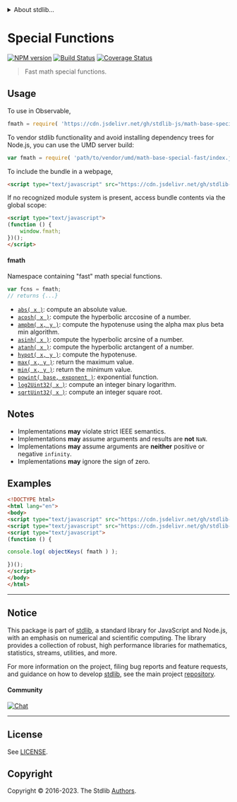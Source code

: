 <!--

@license Apache-2.0

Copyright (c) 2018 The Stdlib Authors.

Licensed under the Apache License, Version 2.0 (the "License");
you may not use this file except in compliance with the License.
You may obtain a copy of the License at

   http://www.apache.org/licenses/LICENSE-2.0

Unless required by applicable law or agreed to in writing, software
distributed under the License is distributed on an "AS IS" BASIS,
WITHOUT WARRANTIES OR CONDITIONS OF ANY KIND, either express or implied.
See the License for the specific language governing permissions and
limitations under the License.

-->


<details>
  <summary>
    About stdlib...
  </summary>
  <p>We believe in a future in which the web is a preferred environment for numerical computation. To help realize this future, we've built stdlib. stdlib is a standard library, with an emphasis on numerical and scientific computation, written in JavaScript (and C) for execution in browsers and in Node.js.</p>
  <p>The library is fully decomposable, being architected in such a way that you can swap out and mix and match APIs and functionality to cater to your exact preferences and use cases.</p>
  <p>When you use stdlib, you can be absolutely certain that you are using the most thorough, rigorous, well-written, studied, documented, tested, measured, and high-quality code out there.</p>
  <p>To join us in bringing numerical computing to the web, get started by checking us out on <a href="https://github.com/stdlib-js/stdlib">GitHub</a>, and please consider <a href="https://opencollective.com/stdlib">financially supporting stdlib</a>. We greatly appreciate your continued support!</p>
</details>

# Special Functions

[![NPM version][npm-image]][npm-url] [![Build Status][test-image]][test-url] [![Coverage Status][coverage-image]][coverage-url] <!-- [![dependencies][dependencies-image]][dependencies-url] -->

> Fast math special functions.



<section class="usage">

## Usage

To use in Observable,

```javascript
fmath = require( 'https://cdn.jsdelivr.net/gh/stdlib-js/math-base-special-fast@umd/browser.js' )
```

To vendor stdlib functionality and avoid installing dependency trees for Node.js, you can use the UMD server build:

```javascript
var fmath = require( 'path/to/vendor/umd/math-base-special-fast/index.js' )
```

To include the bundle in a webpage,

```html
<script type="text/javascript" src="https://cdn.jsdelivr.net/gh/stdlib-js/math-base-special-fast@umd/browser.js"></script>
```

If no recognized module system is present, access bundle contents via the global scope:

```html
<script type="text/javascript">
(function () {
    window.fmath;
})();
</script>
```

#### fmath

Namespace containing "fast" math special functions. 

```javascript
var fcns = fmath;
// returns {...}
```

<!-- <toc pattern="*"> -->

<div class="namespace-toc">

-   <span class="signature">[`abs( x )`][@stdlib/math/base/special/fast/abs]</span><span class="delimiter">: </span><span class="description">compute an absolute value.</span>
-   <span class="signature">[`acosh( x )`][@stdlib/math/base/special/fast/acosh]</span><span class="delimiter">: </span><span class="description">compute the hyperbolic arccosine of a number.</span>
-   <span class="signature">[`ampbm( x, y )`][@stdlib/math/base/special/fast/alpha-max-plus-beta-min]</span><span class="delimiter">: </span><span class="description">compute the hypotenuse using the alpha max plus beta min algorithm.</span>
-   <span class="signature">[`asinh( x )`][@stdlib/math/base/special/fast/asinh]</span><span class="delimiter">: </span><span class="description">compute the hyperbolic arcsine of a number.</span>
-   <span class="signature">[`atanh( x )`][@stdlib/math/base/special/fast/atanh]</span><span class="delimiter">: </span><span class="description">compute the hyperbolic arctangent of a number.</span>
-   <span class="signature">[`hypot( x, y )`][@stdlib/math/base/special/fast/hypot]</span><span class="delimiter">: </span><span class="description">compute the hypotenuse.</span>
-   <span class="signature">[`max( x, y )`][@stdlib/math/base/special/fast/max]</span><span class="delimiter">: </span><span class="description">return the maximum value.</span>
-   <span class="signature">[`min( x, y )`][@stdlib/math/base/special/fast/min]</span><span class="delimiter">: </span><span class="description">return the minimum value.</span>
-   <span class="signature">[`powint( base, exponent )`][@stdlib/math/base/special/fast/pow-int]</span><span class="delimiter">: </span><span class="description">exponential function.</span>
-   <span class="signature">[`log2Uint32( x )`][@stdlib/math/base/special/fast/uint32-log2]</span><span class="delimiter">: </span><span class="description">compute an integer binary logarithm.</span>
-   <span class="signature">[`sqrtUint32( x )`][@stdlib/math/base/special/fast/uint32-sqrt]</span><span class="delimiter">: </span><span class="description">compute an integer square root.</span>

</div>

<!-- </toc> -->

</section>

<!-- /.usage -->

<!-- Package notes. Make sure to keep an empty line after the `section` element and another before the `/section` close. -->

<section class="notes">

## Notes

-   Implementations **may** violate strict IEEE semantics.
-   Implementations **may** assume arguments and results are **not** `NaN`.
-   Implementations **may** assume arguments are **neither** positive or negative `infinity`.
-   Implementations **may** ignore the sign of zero. 

</section>

<!-- /.notes -->

<section class="examples">

## Examples

<!-- TODO: better examples -->

<!-- eslint no-undef: "error" -->

```html
<!DOCTYPE html>
<html lang="en">
<body>
<script type="text/javascript" src="https://cdn.jsdelivr.net/gh/stdlib-js/utils-keys@umd/browser.js"></script>
<script type="text/javascript" src="https://cdn.jsdelivr.net/gh/stdlib-js/math-base-special-fast@umd/browser.js"></script>
<script type="text/javascript">
(function () {

console.log( objectKeys( fmath ) );

})();
</script>
</body>
</html>
```

</section>

<!-- /.examples -->

<!-- Section for related `stdlib` packages. Do not manually edit this section, as it is automatically populated. -->

<section class="related">

</section>

<!-- /.related -->

<!-- Section for all links. Make sure to keep an empty line after the `section` element and another before the `/section` close. -->


<section class="main-repo" >

* * *

## Notice

This package is part of [stdlib][stdlib], a standard library for JavaScript and Node.js, with an emphasis on numerical and scientific computing. The library provides a collection of robust, high performance libraries for mathematics, statistics, streams, utilities, and more.

For more information on the project, filing bug reports and feature requests, and guidance on how to develop [stdlib][stdlib], see the main project [repository][stdlib].

#### Community

[![Chat][chat-image]][chat-url]

---

## License

See [LICENSE][stdlib-license].


## Copyright

Copyright &copy; 2016-2023. The Stdlib [Authors][stdlib-authors].

</section>

<!-- /.stdlib -->

<!-- Section for all links. Make sure to keep an empty line after the `section` element and another before the `/section` close. -->

<section class="links">

[npm-image]: http://img.shields.io/npm/v/@stdlib/math-base-special-fast.svg
[npm-url]: https://npmjs.org/package/@stdlib/math-base-special-fast

[test-image]: https://github.com/stdlib-js/math-base-special-fast/actions/workflows/test.yml/badge.svg?branch=v0.1.1
[test-url]: https://github.com/stdlib-js/math-base-special-fast/actions/workflows/test.yml?query=branch:v0.1.1

[coverage-image]: https://img.shields.io/codecov/c/github/stdlib-js/math-base-special-fast/main.svg
[coverage-url]: https://codecov.io/github/stdlib-js/math-base-special-fast?branch=main

<!--

[dependencies-image]: https://img.shields.io/david/stdlib-js/math-base-special-fast.svg
[dependencies-url]: https://david-dm.org/stdlib-js/math-base-special-fast/main

-->

[chat-image]: https://img.shields.io/gitter/room/stdlib-js/stdlib.svg
[chat-url]: https://app.gitter.im/#/room/#stdlib-js_stdlib:gitter.im

[stdlib]: https://github.com/stdlib-js/stdlib

[stdlib-authors]: https://github.com/stdlib-js/stdlib/graphs/contributors

[umd]: https://github.com/umdjs/umd
[es-module]: https://developer.mozilla.org/en-US/docs/Web/JavaScript/Guide/Modules

[deno-url]: https://github.com/stdlib-js/math-base-special-fast/tree/deno
[umd-url]: https://github.com/stdlib-js/math-base-special-fast/tree/umd
[esm-url]: https://github.com/stdlib-js/math-base-special-fast/tree/esm
[branches-url]: https://github.com/stdlib-js/math-base-special-fast/blob/main/branches.md

[stdlib-license]: https://raw.githubusercontent.com/stdlib-js/math-base-special-fast/main/LICENSE

<!-- <toc-links> -->

[@stdlib/math/base/special/fast/abs]: https://github.com/stdlib-js/math-base-special-fast-abs/tree/umd

[@stdlib/math/base/special/fast/acosh]: https://github.com/stdlib-js/math-base-special-fast-acosh/tree/umd

[@stdlib/math/base/special/fast/alpha-max-plus-beta-min]: https://github.com/stdlib-js/math-base-special-fast-alpha-max-plus-beta-min/tree/umd

[@stdlib/math/base/special/fast/asinh]: https://github.com/stdlib-js/math-base-special-fast-asinh/tree/umd

[@stdlib/math/base/special/fast/atanh]: https://github.com/stdlib-js/math-base-special-fast-atanh/tree/umd

[@stdlib/math/base/special/fast/hypot]: https://github.com/stdlib-js/math-base-special-fast-hypot/tree/umd

[@stdlib/math/base/special/fast/max]: https://github.com/stdlib-js/math-base-special-fast-max/tree/umd

[@stdlib/math/base/special/fast/min]: https://github.com/stdlib-js/math-base-special-fast-min/tree/umd

[@stdlib/math/base/special/fast/pow-int]: https://github.com/stdlib-js/math-base-special-fast-pow-int/tree/umd

[@stdlib/math/base/special/fast/uint32-log2]: https://github.com/stdlib-js/math-base-special-fast-uint32-log2/tree/umd

[@stdlib/math/base/special/fast/uint32-sqrt]: https://github.com/stdlib-js/math-base-special-fast-uint32-sqrt/tree/umd

<!-- </toc-links> -->

</section>

<!-- /.links -->
